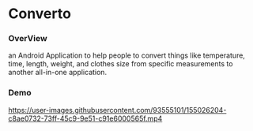 # Converto
### OverView
an Android Application to help people to convert things like temperature, time, length, weight, 
and clothes size from specific measurements to another all-in-one application.

### Demo
https://user-images.githubusercontent.com/93555101/155026204-c8ae0732-73ff-45c9-9e51-c91e6000565f.mp4
